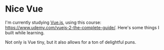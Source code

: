 Nice Vue
=============

I'm currently studying [Vue.js](https://vuejs.org), using this course: https://www.udemy.com/vuejs-2-the-complete-guide/. Here's some things I built while learning.

Not only is Vue tiny, but it also allows for a ton of delightful puns.